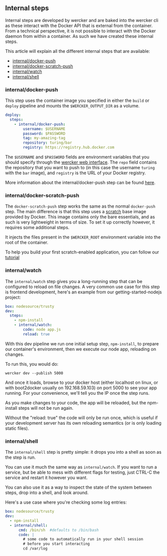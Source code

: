 ## Internal steps
Internal steps are developed by wercker and are baked into the wercker cli as
these interact with the Docker API that is external from the container. From a 
technical perspective, it is not possible to interact with the Docker daemon from 
within a container. As such we have created these internal steps.

This article will explain all the different internal steps that are available:

* [internal/docker-push](#docker-push)
* [internal/docker-scratch-push](#scratch-push)
* [internal/watch](#internal-watch)
* [internal/shell](#internal-shell)


    
### <a name="docker-push"></a>internal/docker-push
This step uses the container image you specified in either the `build` or
`deploy` pipeline and mounts the `$WERCKER_OUTPUT_DIR` as a volume.

```yaml
deploy:
  steps:
    - internal/docker-push:
        username: $USERNAME
        password: $PASSWORD
        tag: my-amazing-tag
        repository: turing/bar
        registry: https://registry.hub.docker.com
```

The `$USERNAME` and `$PASSWORD` fields are environment variables that you
should specify through the [wercker web
interface](/docs/environment-variables/index.html). The `repo` field contains
the repository that you want to push to (in this case the username `turing`
with the `bar` image), and `registry` is the URL of your Docker registry.

More information about the internal/docker-push step can be found
[here](/docs/containers/pushing-containers.html).

### <a name="scratch-push" class="anchor"></a>internal/docker-scratch-push
The `docker-scratch-push` step works the same as the normal `docker-push` step.
The main difference is that this step uses a
[scratch](https://docs.docker.com/articles/baseimages/) base image provided by
Docker. This image contains only the bare essentials, and as such is very
lightweight in terms of size. To set it up correctly however, it requires some
additional steps.

It injects the files present in the `$WERCKER_ROOT` environment variable into
the root of the container.

To help you build your first scratch-enabled application, you can follow our
[tutorial](/quickstarts/advanced/building-minimal-containers-with-go.html)

### <a name="internal-watch" clacc="anchor"></a>internal/watch
The `internal/watch` step gives you a long-running step that can be configured
to reload on file changes. A very common use case for this step is frontend
development, here's an example from our getting-started-nodejs project:

``` yaml
box: nodesource/trusty
dev:
  steps:
    - npm-install
    - internal/watch:
        code: node app.js
        reload: true
```

With this dev pipeline we run one initial setup step, `npm-install`, to prepare
our container's environment, then we execute our node app, reloading on changes.

To run this, you would do:

```no-highlight
wercker dev --publish 5000
```

And once it loads, browse to your docker host (either localhost on linux, or
with boot2docker usually  on 192.168.59.103) on port 5000 to see your app running.
For your convenience, we'll tell you the IP once the step runs.

As you make changes to your code, the app will be reloaded, but the npm-install
steps will not be run again.

Without the "reload: true" the code will only be run once, which is useful if
your development server has its own reloading semantics (or is only loading
static files).

### <a name="internal-shell" class="anchor"></a>internal/shell
The `internal/shell` step is pretty simple: it drops you into a shell as soon
as the step is run.

You can use it much the same way as `internal/watch`. If you want to run a
service, but be able to mess with different flags for testing, just CTRL-C the
service and restart it however you want.

You can also use it as a way to inspect the state of the system between steps,
drop into a shell, and look around.

Here's a use case where you're checking some log entries:

``` yaml
box: nodesource/trusty
dev:
  - npm-install
  - internal/shell:
      cmd: /bin/sh  #defaults to /bin/bash
      code: |
        # some code to automatically run in your shell session
        # before you start interacting
        cd /var/log
```

